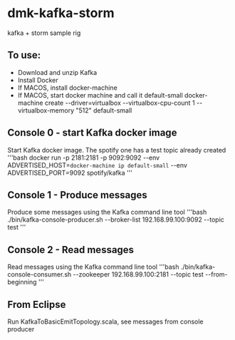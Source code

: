 # dmk-kafka-storm
kafka + storm sample rig


To use:
---
* Download and unzip Kafka
* Install Docker
* If MACOS, install docker-machine
* If MACOS, start docker machine and call it default-small
	docker-machine create --driver=virtualbox --virtualbox-cpu-count 1 --virtualbox-memory "512" default-small

Console 0 - start Kafka docker image
---
Start Kafka docker image.  The spotify one has a test topic already created
'''bash
docker run -p 2181:2181 -p 9092:9092 --env ADVERTISED_HOST=`docker-machine ip default-small` --env ADVERTISED_PORT=9092 spotify/kafka
'''

Console 1 - Produce messages 
---
Produce some messages using the Kafka command line tool
'''bash
./bin/kafka-console-producer.sh --broker-list 192.168.99.100:9092 --topic test
'''

Console 2 - Read messages
---
Read messages using the Kafka command line tool
'''bash
./bin/kafka-console-consumer.sh --zookeeper 192.168.99.100:2181 --topic test --from-beginning
'''

From Eclipse
---
 Run KafkaToBasicEmitTopology.scala, see messages from console producer
